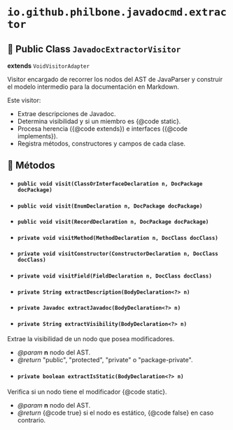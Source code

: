 # `io.github.philbone.javadocmd.extractor`

## 📘 Public Class `JavadocExtractorVisitor`

**extends** `VoidVisitorAdapter`

Visitor encargado de recorrer los nodos del AST de JavaParser y construir el
modelo intermedio para la documentación en Markdown.

<p>Este visitor:</p>
<ul>
  <li>Extrae descripciones de Javadoc.</li>
  <li>Determina visibilidad y si un miembro es {@code static}.</li>
  <li>Procesa herencia ({@code extends}) e interfaces ({@code implements}).</li>
  <li>Registra métodos, constructores y campos de cada clase.</li>
</ul>

## 🧮 Métodos

- #### `public void visit(ClassOrInterfaceDeclaration n, DocPackage docPackage)`
- #### `public void visit(EnumDeclaration n, DocPackage docPackage)`
- #### `public void visit(RecordDeclaration n, DocPackage docPackage)`
- #### `private void visitMethod(MethodDeclaration n, DocClass docClass)`
- #### `private void visitConstructor(ConstructorDeclaration n, DocClass docClass)`
- #### `private void visitField(FieldDeclaration n, DocClass docClass)`
- #### `private String extractDescription(BodyDeclaration<?> n)`
- #### `private Javadoc extractJavadoc(BodyDeclaration<?> n)`
- #### `private String extractVisibility(BodyDeclaration<?> n)`
Extrae la visibilidad de un nodo que posea modificadores.

- *@param* **n** nodo del AST.
- *@return* "public", "protected", "private" o "package-private".
- #### `private boolean extractIsStatic(BodyDeclaration<?> n)`
Verifica si un nodo tiene el modificador {@code static}.

- *@param* **n** nodo del AST.
- *@return* {@code true} si el nodo es estático, {@code false} en caso contrario.
